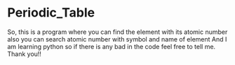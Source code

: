 # Periodic_Table
So, this is a program where you can find the element with its atomic number also you can search atomic number with symbol and name of element
And I am learning python so if there is any bad in the code feel free to tell me.
Thank you!!
